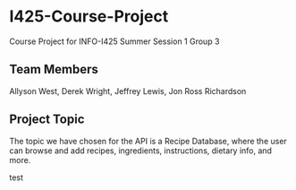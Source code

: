 # I425-Course-Project
Course Project for INFO-I425 Summer Session 1 Group 3

## Team Members
Allyson West, Derek Wright, Jeffrey Lewis, Jon Ross Richardson

## Project Topic
The topic we have chosen for the API is a Recipe Database, where the user can browse and add recipes, ingredients, instructions, dietary info, and more. 

test
